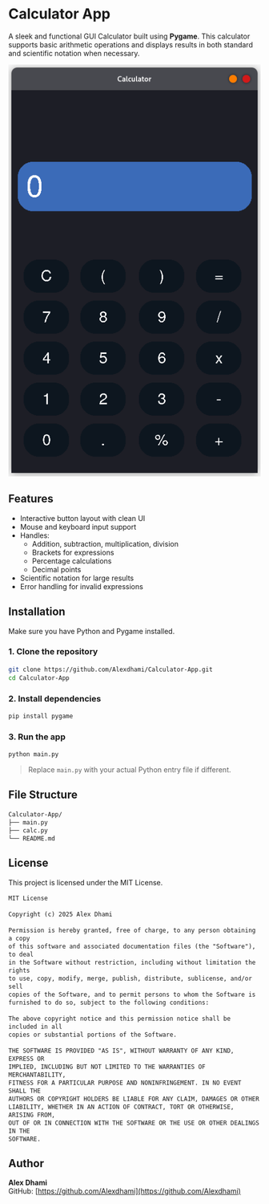 # Calculator App

A sleek and functional GUI Calculator built using **Pygame**. This calculator supports basic arithmetic operations and displays results in both standard and scientific notation when necessary.

![Calculator main screen](screenshot/screenshot.png)
## Features

- Interactive button layout with clean UI  
- Mouse and keyboard input support  
- Handles:
  - Addition, subtraction, multiplication, division  
  - Brackets for expressions  
  - Percentage calculations  
  - Decimal points  
- Scientific notation for large results  
- Error handling for invalid expressions  

## Installation

Make sure you have Python and Pygame installed.

### 1. Clone the repository

```bash
git clone https://github.com/Alexdhami/Calculator-App.git
cd Calculator-App
```

### 2. Install dependencies

```bash
pip install pygame
```

### 3. Run the app

```bash
python main.py
```

> Replace `main.py` with your actual Python entry file if different.

## File Structure

```
Calculator-App/
├── main.py
├── calc.py
└── README.md
```

## License

This project is licensed under the MIT License.

```
MIT License

Copyright (c) 2025 Alex Dhami

Permission is hereby granted, free of charge, to any person obtaining a copy
of this software and associated documentation files (the "Software"), to deal
in the Software without restriction, including without limitation the rights
to use, copy, modify, merge, publish, distribute, sublicense, and/or sell
copies of the Software, and to permit persons to whom the Software is
furnished to do so, subject to the following conditions:

The above copyright notice and this permission notice shall be included in all
copies or substantial portions of the Software.

THE SOFTWARE IS PROVIDED "AS IS", WITHOUT WARRANTY OF ANY KIND, EXPRESS OR
IMPLIED, INCLUDING BUT NOT LIMITED TO THE WARRANTIES OF MERCHANTABILITY,
FITNESS FOR A PARTICULAR PURPOSE AND NONINFRINGEMENT. IN NO EVENT SHALL THE
AUTHORS OR COPYRIGHT HOLDERS BE LIABLE FOR ANY CLAIM, DAMAGES OR OTHER
LIABILITY, WHETHER IN AN ACTION OF CONTRACT, TORT OR OTHERWISE, ARISING FROM,
OUT OF OR IN CONNECTION WITH THE SOFTWARE OR THE USE OR OTHER DEALINGS IN THE
SOFTWARE.

```

## Author

**Alex Dhami**  
GitHub: [https://github.com/Alexdhami](https://github.com/Alexdhami)
